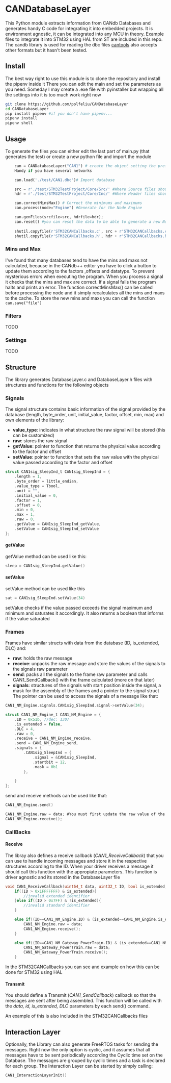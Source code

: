 # CANDatabaseLayer

This Python module extracts information from CANdb Databases and generates handy C code for integrating it into embedded projects. It is environment agnostic, it can be integrated into any MCU in theory. Example files to integrate it into STM32 using HAL from ST are included in this repo.
The candb library is used for reading the dbc files [cantools](https://cantools.readthedocs.io/en/latest/) also accepts other formats but it hasn't been tested.
## Install
The best way right to use this module is to clone the repository and install the pipenv inside it
There you can edit the main and set the parameters as you need. 
Someday I may create a .exe file with pyinstaller but wrapping all the settings into it is too much work right now
```bash
git clone https://github.com/polfeliu/CANDatabaseLayer
cd CANDatabaseLayer
pip install pipenv #if you don't have pipenv...
pipenv install
pipenv shell
```

## Usage
To generate the files you can either edit the last part of main.py (that generates the test) or create a new python file and import the module
```python
    can = CANDatabaseLayer("CAN1") # create the object setting the prefix that will be used in all objects.
    Handy if you have several networks

    can.load('./test/CAN1.dbc')# Import database

    src = r'./test/STM32TestProject/Core/Src/' #Where Source files should be copied to
    hdr = r'./test/STM32TestProject/Core/Inc/' #Where Header files should be copied to

    can.correctMinsMax() # Correct the minimums and maximums
    can.process(node="Engine") #Generate for the Node Engine

    can.genFiles(srcfile=src, hdrfile=hdr);
    can.reset() #you can reset the data to be able to generate a new Node in another place
    
    shutil.copyfile(r'STM32CANCallbacks.c', src + r'STM32CANCallbacks.c') #Copy the STM32CANCallbacks
    shutil.copyfile(r'STM32CANCallbacks.h', hdr + r'STM32CANCallbacks.h') #Copy the STM32CANCallbacks
```

### Mins and Max
I've found that many databases tend to have the mins and maxs not calculated, because in the CANdb++ editor you have to click a button to update them according to the factors ,offsets and datatype. 
To prevent mysterious errors when executing the program. When you process a signal it checks that the mins and max are correct. If a signal fails the program halts and prints an error.
The function correctMinsMax() can be called before processing the node and it simply recalculates all the mins and maxs to the cache.
To store the new mins and maxs you can call the function ``can.save("file")``

### Filters
TODO

### Settings
TODO

## Structure
The library generates DatabaseLayer.c and DatabaseLayer.h files with structures and functions for the following objects
### Signals
The signal structure contains basic information of the signal provided by the database (length, byte_order, unit, initial_value, factor, offset, min, max) and own elements of the library:
* **value_type**: indicates in what structure the raw signal will be stored (this can be customized)
* **raw**: stores the raw signal
* **getValue**: pointer to function that returns the physical value according to the factor and offset
* **setValue**: pointer to function that sets the raw value with the physical value passed according to the factor and offset

```c
struct CAN1sig_SleepInd_t CAN1sig_SleepInd = {
    .length = 1, 
    .byte_order = little_endian,
    .value_type = Tbool,
    .unit = "",
    .initial_value = 0,
    .factor = 1,
    .offset = 0,
    .min = 0,
    .max = 1,
    .raw = 0,
    .getValue = CAN1sig_SleepInd_getValue,
    .setValue = CAN1sig_SleepInd_setValue
};
```
#### getValue
getValue method can be used like this:
```c
sleep = CAN1sig_SleepInd.getValue()
```
#### setValue
setValue method can be used like this
```c
sat = CAN1sig_SleepInd.setValue(34)
```
setValue checks if the value passed exceeds the signal maximum and minimum and saturates it accordingly. It also returns a boolean that informs if the value saturated

### Frames
Frames have similar structs with data from the database (ID, is_extended, DLC) and:
* **raw**: holds the raw message
* **receive**: unpacks the raw message and store the values of the signals to the signals raw parameter
* **send**:  packs all the signals to the frame raw parameter and calls CAN1_SendCallback() with the frame calculated (more on that later)
* **signals**: structures of the signals with start position inside the signal, a mask for the assembly of the frames and a pointer to the signal struct
The pointer can be used to access the signals of a message like that:
```c
CAN1_NM_Engine.signals.CAN1sig_SleepInd.signal->setValue(34);
```
```c
struct CAN1_NM_Engine_t CAN1_NM_Engine = {
    .ID = 0x51b, //dec: 1307
    .is_extended = false,
    .DLC = 4,
    .raw = 0,
    .receive = CAN1_NM_Engine_receive,
    .send = CAN1_NM_Engine_send,
    .signals = {
        .CAN1sig_SleepInd = {
            .signal = &CAN1sig_SleepInd,
            .startbit = 12,
            .mask = 0b1
        },
        
    }
};

```
send and receive methods can be used like that:
```c
CAN1_NM_Engine.send()

CAN1_NM_Engine.raw = data; #You must first update the raw value of the message with what you are receiving 
CAN1_NM_Engine.receive();
```

### CallBacks
#### Receive
The libray also defines a receive callback (*CAN1_ReceiveCallback*) that you can use to handle incoming messages and store it in the respective structures according to the ID.
When your driver receives a message it should call this function with the appropiate parameters. This function is driver agnostic and its stored in the DatabaseLayer file
```c
void CAN1_ReceiveCallback(uint64_t data, uint32_t ID, bool is_extended, uint8_t DLC){
    if((ID > 0x1FFFFFFF) & is_extended){
        //invalid extended identifier
    }else if((ID > 0x7FF) & !is_extended){
        //invalid standard identifier
    }

    else if((ID==CAN1_NM_Engine.ID) & (is_extended==CAN1_NM_Engine.is_extended)){
        CAN1_NM_Engine.raw = data;
        CAN1_NM_Engine.receive();
    }

    else if((ID==CAN1_NM_Gateway_PowerTrain.ID) & (is_extended==CAN1_NM_Gateway_PowerTrain.is_extended)){
        CAN1_NM_Gateway_PowerTrain.raw = data;
        CAN1_NM_Gateway_PowerTrain.receive();
    }
```

In the STM32CANCallbacks you can see and example on how this can be done for STM32 using HAL
#### Transmit
You should define a Transmit (*CAN1_SendCallback*) callback so that the messages are sent after being assembled. 
This function will be called with the *data, id, is_extended, DLC* parameters by each send() command.

An example of this is also included in the STM32CANCallbacks files

## Interaction Layer
Optionally, the Library can also generate FreeRTOS tasks for sending the messages. Right now the only option is cyclic, and it assumes that all messages have to be sent periodically according the Cyclic time set on the Database.
The messages are grouped by cyclic times and a task is declared for each group.
The Interaction Layer can be started by simply calling:
```c
CAN1_InteractionLayerInit()
```

